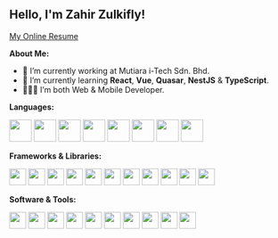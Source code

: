 ## Hello, I'm Zahir Zulkifly!

<a href="https://myonlineresume-quezera.web.app/" target="_blank">My Online Resume</a>

**About Me:**

- 💼 I’m currently working at Mutiara i-Tech Sdn. Bhd.
- 🤔 I’m currently learning __React__, __Vue__, __Quasar__, __NestJS__ & __TypeScript__.
- 👨🏻‍💻 I’m both Web & Mobile Developer.

**Languages:**
<p align="left"> 
  <img height="40" src="https://cdn.svgporn.com/logos/html-5.svg">
  <img height="40" src="https://cdn.svgporn.com/logos/css-3.svg">
  <img height="40" src="https://cdn.svgporn.com/logos/javascript.svg">
  <img height="40" src="https://cdn.svgporn.com/logos/typescript.svg">
  <img height="40" src="https://cdn.svgporn.com/logos/php.svg">
  <img height="40" src="https://cdn.svgporn.com/logos/c-sharp.svg">
  <img height="40" src="https://cdn.svgporn.com/logos/dart.svg">
  <img height="40" src="https://cdn.svgporn.com/logos/swift.svg">
</p>

**Frameworks & Libraries:**
<p align="left">
  <img height="30" src="https://cdn.svgporn.com/logos/jquery.svg">
  <img height="30" src="https://cdn.svgporn.com/logos/laravel.svg">
  <img height="30" src="https://github.com/quezera97/quezera97/assets/66286710/185a5058-40b4-40cb-9c70-a5daffbcbdd9">
  <img height="30" src="https://cdn.svgporn.com/logos/bootstrap.svg">
  <img height="30" src="https://cdn.svgporn.com/logos/tailwindcss.svg">
  <img height="30" src="https://cdn.svgporn.com/logos/vue.svg">
  <img height="30" src="https://cdn.svgporn.com/logos/vuetifyjs.svg">
  <img height="30" src="https://cdn.svgporn.com/logos/flutter.svg">
  <img height="30" src="https://cdn.svgporn.com/logos/react.svg">
  <img height="30" src="https://cdn.quasar.dev/logo-v2/svg/logo-dark.svg">
  <img height="30" src="https://cdn.svgporn.com/logos/nestjs.svg">
</p>

**Software & Tools:**
<p align="left">
  <img height="30" src="https://cdn.svgporn.com/logos/visual-studio.svg">
  <img height="30" src="https://cdn.svgporn.com/logos/visual-studio-code.svg">
  <img height="30" src="https://cdn.svgporn.com/logos/figma.svg">
  <img height="30" src="https://cdn.svgporn.com/logos/sourcetree.svg">
  <img height="30" src="https://cdn.svgporn.com/logos/git.svg">
  <img height="30" src="https://cdn.svgporn.com/logos/postman.svg">
  <img height="30" src="https://cdn.svgporn.com/logos/expo.svg">
  <img height="30" src="https://cdn.svgporn.com/logos/firebase.svg">
  <img height="30" src="https://cdn.svgporn.com/logos/mysql.svg">
  <img height="30" src="https://cdn.svgporn.com/logos/sqlite.svg">
</p>
